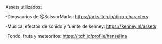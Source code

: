 Assets utilizados:

-Dinosaurios de @ScissorMarks:
https://arks.itch.io/dino-characters

-Música, efectos de sonido y fuente de kenney:
https://kenney.nl/assets

-Fondo, fruta y meteoritos:
https://itch.io/profile/hanselina

